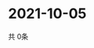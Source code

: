 # 2021-10-05
  共 0条

  <!-- BEGIN -->
  <!-- 最后更新时间Tue Oct 05 2021 12:07:00 GMT+0000 (Coordinated Universal Time) -->
  
  <!-- END -->
  
  